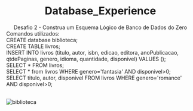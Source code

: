 # <div align="center">Database_Experience</div>

<div align="center"> Desafio 2 - Construa um Esquema Lógico de Banco de Dados do Zero
</div>
Comandos utilizados: <br />
CREATE database biblioteca; <br />
CREATE TABLE livros; <br />
INSERT INTO livros (titulo, autor, isbn, edicao, editora, anoPublicacao, qtdePaginas, genero, idioma, quantidade, disponivel) VALUES (); <br />
SELECT * FROM livros; <br />
SELECT * from livros WHERE genero='fantasia' AND disponivel>0; <br />
SELECT titulo, autor, disponivel FROM livros WHERE genero='romance' AND disponivel>0; <br />
<br />



![biblioteca](https://user-images.githubusercontent.com/96344255/192058624-ba55cbfe-cb72-4223-9a9b-0658df39e9f3.png)

